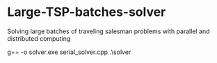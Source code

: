 # Large-TSP-batches-solver
Solving large batches of traveling salesman problems with parallel and distributed computing

g++ -o solver.exe serial_solver.cpp
.\solver  
